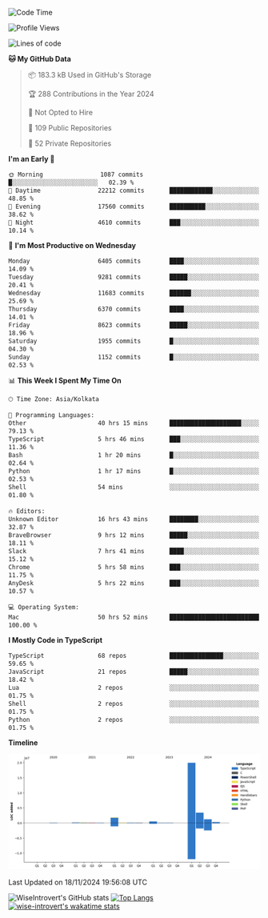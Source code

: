 <!--START_SECTION:waka-->
![Code Time](http://img.shields.io/badge/Code%20Time-1%2C863%20hrs%2040%20mins-blue)

![Profile Views](http://img.shields.io/badge/Profile%20Views-3-blue)

![Lines of code](https://img.shields.io/badge/From%20Hello%20World%20I%27ve%20Written-27.7%20million%20lines%20of%20code-blue)

**🐱 My GitHub Data** 

> 📦 183.3 kB Used in GitHub's Storage 
 > 
> 🏆 288 Contributions in the Year 2024
 > 
> 🚫 Not Opted to Hire
 > 
> 📜 109 Public Repositories 
 > 
> 🔑 52 Private Repositories 
 > 
**I'm an Early 🐤** 

```text
🌞 Morning                1087 commits        █░░░░░░░░░░░░░░░░░░░░░░░░   02.39 % 
🌆 Daytime                22212 commits       ████████████░░░░░░░░░░░░░   48.85 % 
🌃 Evening                17560 commits       ██████████░░░░░░░░░░░░░░░   38.62 % 
🌙 Night                  4610 commits        ███░░░░░░░░░░░░░░░░░░░░░░   10.14 % 
```
📅 **I'm Most Productive on Wednesday** 

```text
Monday                   6405 commits        ████░░░░░░░░░░░░░░░░░░░░░   14.09 % 
Tuesday                  9281 commits        █████░░░░░░░░░░░░░░░░░░░░   20.41 % 
Wednesday                11683 commits       ██████░░░░░░░░░░░░░░░░░░░   25.69 % 
Thursday                 6370 commits        ████░░░░░░░░░░░░░░░░░░░░░   14.01 % 
Friday                   8623 commits        █████░░░░░░░░░░░░░░░░░░░░   18.96 % 
Saturday                 1955 commits        █░░░░░░░░░░░░░░░░░░░░░░░░   04.30 % 
Sunday                   1152 commits        █░░░░░░░░░░░░░░░░░░░░░░░░   02.53 % 
```


📊 **This Week I Spent My Time On** 

```text
🕑︎ Time Zone: Asia/Kolkata

💬 Programming Languages: 
Other                    40 hrs 15 mins      ████████████████████░░░░░   79.13 % 
TypeScript               5 hrs 46 mins       ███░░░░░░░░░░░░░░░░░░░░░░   11.36 % 
Bash                     1 hr 20 mins        █░░░░░░░░░░░░░░░░░░░░░░░░   02.64 % 
Python                   1 hr 17 mins        █░░░░░░░░░░░░░░░░░░░░░░░░   02.53 % 
Shell                    54 mins             ░░░░░░░░░░░░░░░░░░░░░░░░░   01.80 % 

🔥 Editors: 
Unknown Editor           16 hrs 43 mins      ████████░░░░░░░░░░░░░░░░░   32.87 % 
BraveBrowser             9 hrs 12 mins       █████░░░░░░░░░░░░░░░░░░░░   18.11 % 
Slack                    7 hrs 41 mins       ████░░░░░░░░░░░░░░░░░░░░░   15.12 % 
Chrome                   5 hrs 58 mins       ███░░░░░░░░░░░░░░░░░░░░░░   11.75 % 
AnyDesk                  5 hrs 22 mins       ███░░░░░░░░░░░░░░░░░░░░░░   10.57 % 

💻 Operating System: 
Mac                      50 hrs 52 mins      █████████████████████████   100.00 % 
```

**I Mostly Code in TypeScript** 

```text
TypeScript               68 repos            ███████████████░░░░░░░░░░   59.65 % 
JavaScript               21 repos            █████░░░░░░░░░░░░░░░░░░░░   18.42 % 
Lua                      2 repos             ░░░░░░░░░░░░░░░░░░░░░░░░░   01.75 % 
Shell                    2 repos             ░░░░░░░░░░░░░░░░░░░░░░░░░   01.75 % 
Python                   2 repos             ░░░░░░░░░░░░░░░░░░░░░░░░░   01.75 % 
```



**Timeline**

![Lines of Code chart](https://raw.githubusercontent.com/wise-introvert/wise-introvert/master/assets/bar_graph.png)


 Last Updated on 18/11/2024 19:56:08 UTC
<!--END_SECTION:waka-->

![WiseIntrovert's GitHub stats](https://github-readme-stats.vercel.app/api?username=wise-introvert&count_private=true&show_icons=true)
[![Top Langs](https://github-readme-stats.vercel.app/api/top-langs/?username=wise-introvert&langs_count=10)](https://github.com/anuraghazra/github-readme-stats)
[![wise-introvert's wakatime stats](https://github-readme-stats.vercel.app/api/wakatime?username=wiseintrovert)](https://github.com/anuraghazra/github-readme-stats)
